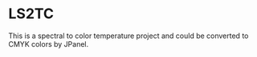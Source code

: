 # LS2TC
This is a spectral to color temperature project and could be converted to CMYK colors by JPanel.
